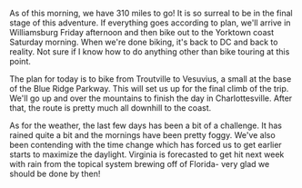 As of this morning, we have 310 miles to go!  It is so surreal to be in the final stage of this adventure.  If everything goes according to plan, we'll arrive in Williamsburg Friday afternoon and then bike out to the Yorktown coast Saturday morning.  When we're done biking, it's back to DC and back to reality.  Not sure if I know how to do anything other than bike touring at this point.

The plan for today is to bike from Troutville to Vesuvius, a small at the base of the Blue Ridge Parkway.  This will set us up for the final climb of the trip.  We'll go up and over the mountains to finish the day in Charlottesville.  After that, the route is pretty much all downhill to the coast.

As for the weather, the last few days has been a bit of a challenge.  It has rained quite a bit and the mornings have been pretty foggy.  We've also been contending with the time change which has forced us to get earlier starts to maximize the daylight. Virginia is forecasted to get hit next week with rain from the topical system brewing off of Florida- very glad we should be done by then!

